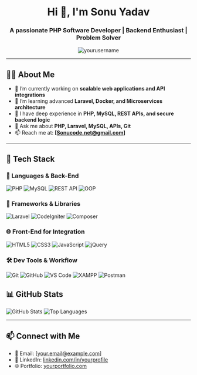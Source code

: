 <h1 align="center">Hi 👋, I'm Sonu Yadav</h1>
<h3 align="center">A passionate PHP Software Developer | Backend Enthusiast | Problem Solver</h3>

<p align="center">
  <img src="https://komarev.com/ghpvc/?username=yourusername&label=Profile%20views&color=0e75b6&style=flat" alt="yourusername" />
</p>

---

## 🧑‍💻 About Me

- 🔭 I’m currently working on **scalable web applications and API integrations**
- 🌱 I’m learning advanced **Laravel, Docker, and Microservices architecture**
- 🧠 I have deep experience in **PHP, MySQL, REST APIs, and secure backend logic**
- 💬 Ask me about **PHP, Laravel, MySQL, APIs, Git**
- 📫 Reach me at: **[Sonucode.net@gmail.com]**


---

## 💼 Tech Stack

### 🧠 Languages & Back-End
![PHP](https://img.shields.io/badge/-PHP-777BB4?style=flat&logo=php&logoColor=white)
![MySQL](https://img.shields.io/badge/-MySQL-4479A1?style=flat&logo=mysql&logoColor=white)
![REST API](https://img.shields.io/badge/-REST%20API-blue?style=flat)
![OOP](https://img.shields.io/badge/-OOP-8A2BE2?style=flat)

### 🔧 Frameworks & Libraries
![Laravel](https://img.shields.io/badge/-Laravel-F55247?style=flat&logo=laravel&logoColor=white)
![CodeIgniter](https://img.shields.io/badge/-CodeIgniter-EF4223?style=flat&logo=codeigniter)
![Composer](https://img.shields.io/badge/-Composer-885630?style=flat&logo=composer&logoColor=white)

### 🌐 Front-End for Integration
![HTML5](https://img.shields.io/badge/-HTML5-E34F26?style=flat&logo=html5&logoColor=white)
![CSS3](https://img.shields.io/badge/-CSS3-1572B6?style=flat&logo=css3&logoColor=white)
![JavaScript](https://img.shields.io/badge/-JavaScript-F7DF1E?style=flat&logo=javascript&logoColor=black)
![jQuery](https://img.shields.io/badge/-jQuery-0769AD?style=flat&logo=jquery&logoColor=white)

### 🛠 Dev Tools & Workflow
![Git](https://img.shields.io/badge/-Git-F05032?style=flat&logo=git&logoColor=white)
![GitHub](https://img.shields.io/badge/-GitHub-181717?style=flat&logo=github)
![VS Code](https://img.shields.io/badge/-VS%20Code-007ACC?style=flat&logo=visual-studio-code)
![XAMPP](https://img.shields.io/badge/-XAMPP-FB7A24?style=flat&logo=xampp)
![Postman](https://img.shields.io/badge/-Postman-FF6C37?style=flat&logo=postman)

## 📊 GitHub Stats

![GitHub Stats](https://github-readme-stats.vercel.app/api?username=yourusername&show_icons=true&theme=dark)
![Top Languages](https://github-readme-stats.vercel.app/api/top-langs/?username=yourusername&layout=compact&theme=dark)

---

## 📫 Connect with Me

- 📧 Email: [your.email@example.com]
- 💼 LinkedIn: [linkedin.com/in/yourprofile](https://linkedin.com/in/yourprofile)
- 🌐 Portfolio: [yourportfolio.com](https://yourportfolio.com)

